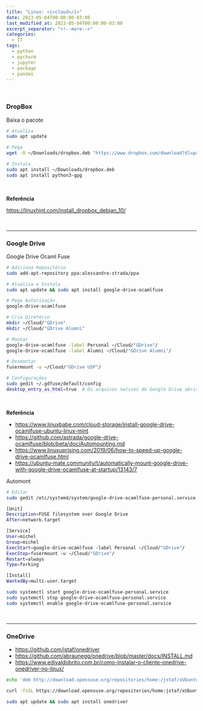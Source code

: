 ```yaml
---
title: "Linux: <i>cloud</i>"
date: 2023-05-04T00:00:00-03:00
last_modified_at: 2023-05-04T00:00:00-03:00
excerpt_separator: "<!--more-->"
categories:
  - IT
tags:
  - python
  - pycharm
  - jupyter
  - package
  - pandas
---
```


<br>

### DropBox

Baixa o pacote

```bash
# Atualiza
sudo apt update

# Pega
wget -O ~/Downloads/dropbox.deb "https://www.dropbox.com/download?dl=packages/ubuntu/dropbox_2020.03.04_amd64.deb"

# Instala
sudo apt install ~/Downloads/dropbox.deb
sudo apt install python3-gpg
```

<br>

**Referência**

https://linuxhint.com/install_dropbox_debian_10/

<br>

---

### Google Drive

Google Drive Ocaml Fuse

```bash
# Adiciona Repositório
sudo add-apt-repository ppa:alessandro-strada/ppa

# Atualiza e Instala
sudo apt update && sudo apt install google-drive-ocamlfuse

# Pega Autorização
google-drive-ocamlfuse

# Cria Diretório
mkdir ~/Cloud/"GDrive"
mkdir ~/Cloud/"GDrive Alumni"

# Montar
google-drive-ocamlfuse -label Personal ~/Cloud/"GDrive"/
google-drive-ocamlfuse -label Alumni ~/Cloud/"GDrive Alumni"/

# Desmontar
fusermount -u ~/Cloud/"GDrive USP"/

# Configurações
sudo gedit ~/.gdfuse/default/config
desktop_entry_as_html=true  # Os arquivos nativos do Google Drive abrirão
```

<br>

**Referência**

- https://www.linuxbabe.com/cloud-storage/install-google-drive-ocamlfuse-ubuntu-linux-mint
- https://github.com/astrada/google-drive-ocamlfuse/blob/beta/doc/Automounting.md
- https://www.linuxuprising.com/2019/06/how-to-speed-up-google-drive-ocamlfuse.html
- https://ubuntu-mate.community/t/automatically-mount-google-drive-with-google-drive-ocamlfuse-at-startup/13143/7

Automont

```bash
# Editar
sudo gedit /etc/systemd/system/google-drive-ocamlfuse-personal.service

[Unit]
Description=FUSE filesystem over Google Drive
After=network.target

[Service]
User=michel
Group=michel
ExecStart=google-drive-ocamlfuse -label Personal ~/Cloud/"GDrive"/
ExecStop=fusermount -u ~/Cloud/"GDrive"/
Restart=always
Type=forking

[Install]
WantedBy=multi-user.target
```

```bash
sudo systemctl start google-drive-ocamlfuse-personal.service
sudo systemctl stop google-drive-ocamlfuse-personal.service
sudo systemctl enable google-drive-ocamlfuse-personal.service
```

<br>

---

### OneDrive

- https://github.com/jstaf/onedriver
- https://github.com/abraunegg/onedrive/blob/master/docs/INSTALL.md
- https://www.edivaldobrito.com.br/como-instalar-o-cliente-onedrive-onedriver-no-linux/

```bash
echo 'deb http://download.opensuse.org/repositories/home:/jstaf/xUbuntu_20.04/ /' | sudo tee /etc/apt/sources.list.d/home:jstaf.list

curl -fsSL https://download.opensuse.org/repositories/home:jstaf/xUbuntu_20.04/Release.key | gpg --dearmor | sudo tee /etc/apt/trusted.gpg.d/home_jstaf.gpg > /dev/null

sudo apt update && sudo apt install onedriver
```
